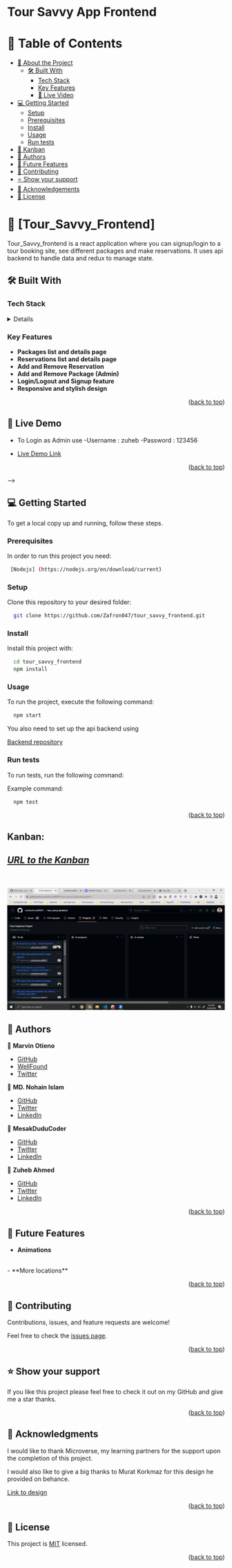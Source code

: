 # Tour Savvy App Frontend
<a name="readme-top"></a>

# 📗 Table of Contents

- [📖 About the Project](#about-project)
  - [🛠 Built With](#built-with)
    - [Tech Stack](#tech-stack)
    - [Key Features](#key-features)
    - [🎥 Live Video](#live-video)
- [💻 Getting Started](#getting-started)
  - [Setup](#setup)
  - [Prerequisites](#prerequisites)
  - [Install](#install)
  - [Usage](#usage)
  - [Run tests](#run-tests)
- [🔭 Kanban](#kanban)
- [👥 Authors](#authors)
- [🔭 Future Features](#future-features)
- [🤝 Contributing](#contributing)
- [⭐️ Show your support](#support)
- [🙏 Acknowledgements](#acknowledgements)
- [📝 License](#license)

<!-- PROJECT DESCRIPTION -->

# 📖 [Tour_Savvy_Frontend] <a name="about-project"></a>

Tour_Savvy_frontend is a react application where you can signup/login to a tour booking site, see different packages and make reservations. It uses api backend to handle data and redux to manage state.  

## 🛠 Built With <a name="built-with"></a>

### Tech Stack <a name="tech-stack"></a>

<details>
  <ul>
    <li><a href="https://react.dev/">React v18.2.0</a></li>
    <li><a href="https://redux.js.org/">Redux v1.9.7</a></li>
    <li><a href="https://getbootstrap.com/">Bootstrap v5.3.2</a></li>
    <li><a href="https://boxicons.com/">Boxicons v2.1.4</a></li>
  </ul>
</details>

<!-- Features -->

### Key Features <a name="key-features"></a>

- **Packages list and details page**
- **Reservations list and details page**
- **Add and Remove Reservation**
- **Add and Remove Package (Admin)**
- **Login/Logout and Signup feature**
- **Responsive and stylish design**

<p align="right">(<a href="#readme-top">back to top</a>)</p>

<!-- LIVE DEMO -->

## 🚀 Live Demo <a name="live-demo"></a>

- To Login as Admin use
-Username : zuheb
-Password : 123456

- [Live Demo Link](https://tour-savvy-react.onrender.com/)

<p align="right">(<a href="#readme-top">back to top</a>)</p> -->

<!-- GETTING STARTED -->

## 💻 Getting Started <a name="getting-started"></a>

To get a local copy up and running, follow these steps.

### Prerequisites

In order to run this project you need: 

```sh
 [Nodejs] (https://nodejs.org/en/download/current)
```
### Setup

Clone this repository to your desired folder:

```sh
  git clone https://github.com/Zafron047/tour_savvy_frontend.git
```

### Install

Install this project with:

```sh
  cd tour_savvy_frontend
  npm install
```

### Usage

To run the project, execute the following command:

```sh
  npm start
```
You also need to set up the api backend using

<a href="https://github.com/zuhebahmed88091/tour_savvy_backend">Backend repository</a>

### Run tests

To run tests, run the following command: 

Example command:

```sh
  npm test
```

<p align="right">(<a href="#readme-top">back to top</a>)</p>

## Kanban:
## _[URL to the Kanban](http://localhost:3000/api-docs/index.html)_
<br>
<br>
<img src="src/components/Assets/kanban.png" alt="Image Alt Text">

<!-- AUTHORS -->

## 👥 Authors <a name="authors"></a>

👤 **Marvin Otieno**

- [GitHub](https://github.com/marvin-nyalik)
- [WellFound](https://wellfound.com/u/marvin-otieno)
- [Twitter](https://twitter.com/NyalikMarvin)

👤 **MD. Nohain Islam**
- [GitHub](https://github.com/Zafron047)
- [Twitter](https://twitter.com/NohainZ)
- [LinkedIn](https://www.linkedin.com/in/nohain-islam/)

👤 **MesakDuduCoder**

- [GitHub](https://github.com/MesakDuduCoder)
- [Twitter](https://twitter.com/mesak_10)
- [LinkedIn](https://www.linkedin.com/in/mesak-lalrindika/)

👤 **Zuheb Ahmed**

- [GitHub](https://github.com/zuhebahmed88091)
- [Twitter](https://twitter.com/ZuhebAhmed88091)
- [LinkedIn](https://www.linkedin.com/in/zuheb-ahmed/)

<p align="right">(<a href="#readme-top">back to top</a>)</p>

<!-- FUTURE FEATURES -->

## 🔭 Future Features <a name="future-features"></a>

- **Animations**
<br>
- **More locations**

<p align="right">(<a href="#readme-top">back to top</a>)</p>

<!-- CONTRIBUTING -->

## 🤝 Contributing <a name="contributing"></a>

Contributions, issues, and feature requests are welcome!

Feel free to check the [issues page](https://github.com/Zafron047/tour_savvy_frontend/issues).

<p align="right">(<a href="#readme-top">back to top</a>)</p>

<!-- SUPPORT -->

## ⭐️ Show your support <a name="support"></a>

If you like this project please feel free to check it out on my GitHub and give me a star thanks.

<p align="right">(<a href="#readme-top">back to top</a>)</p>

<!-- ACKNOWLEDGEMENTS -->

## 🙏 Acknowledgments <a name="acknowledgements"></a>

I would like to thank Microverse, my learning partners for the support upon the completion of this project.

I would also like to give a big thanks to Murat Korkmaz for this design he provided on behance.

<a href="https://www.behance.net/gallery/26425031/Vespa-Responsive-Redesign">Link to design</a>

<p align="right">(<a href="#readme-top">back to top</a>)</p>

<!-- LICENSE -->

## 📝 License <a name="license"></a>

This project is [MIT](./LICENSE) licensed.

<p align="right">(<a href="#readme-top">back to top</a>)</p>


